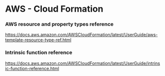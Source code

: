 # AWS - Cloud Formation

### AWS resource and property types reference

https://docs.aws.amazon.com/AWSCloudFormation/latest/UserGuide/aws-template-resource-type-ref.html

### Intrinsic function reference

https://docs.aws.amazon.com/AWSCloudFormation/latest/UserGuide/intrinsic-function-reference.html
